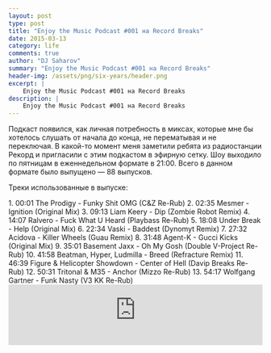 ```yaml
---
layout: post
type: post
title: "Enjoy the Music Podcast #001 на Record Breaks"
date: 2015-03-13
category: life
comments: true
author: "DJ Saharov"
summary: "Enjoy the Music Podcast #001 на Record Breaks"
header-img: /assets/png/six-years/header.png
excerpt: |
    Enjoy the Music Podcast #001 на Record Breaks
description: |
    Enjoy the Music Podcast #001 на Record Breaks
---
```


<p>
<span class="firstcharacter">П</span>одкаст появился, как личная потребность в миксах, которые мне бы хотелось слушать от начала до конца, не перематывая и не переключая. В какой-то момент меня заметили ребята из радиостанции Рекорд и пригласили с этим подкастом в эфирную сетку. Шоу выходило по пятницам в еженнедельном формате в 21:00. Всего в данном формате было выпущено &mdash; 88 выпусков.
</p>

<p>Треки использованные в выпуске:</p>
1. 00:01 The Prodigy - Funky Shit OMG (C&Z Re-Rub)
2. 02:35 Mesmer - Ignition (Original Mix)
3. 09:13 Liam Keery - Dip (Zombie Robot Remix)
4. 14:07 Ralvero - Fuck What U Heard (Playbass Re-Rub)
5. 18:08 Under Break - Help (Original Mix)
6. 22:34 Vaski - Baddest (Dynomyt Remix)
7. 27:32 Acidova - Killer Wheels (Guau Remix)
8. 31:48 Agent-K - Gucci Kicks (Original Mix)
9. 35:01 Basement Jaxx - Oh My Gosh (Double V-Project Re-Rub)
10. 41:58 Beatman, Hyper, Ludmilla - Breed (Refracture Remix)
11. 46:39 Figure & Helicopter Showdown - Center of Hell (Davip Breaks Re-Rub)
12. 50:31 Tritonal & M35 - Anchor (Mizzo Re-Rub)
13. 54:17 Wolfgang Gartner - Funk Nasty (V3 KK Re-Rub)
<br>
<iframe width="100%" height="120" src="https://player-widget.mixcloud.com/widget/iframe/?hide_cover=1&feed=%2Fdjsaharovofficial%2Fdj-saharov-enjoy-the-music-podcast-001%2F" frameborder="0" allow="encrypted-media; fullscreen; autoplay; idle-detection; speaker-selection; web-share;" ></iframe>